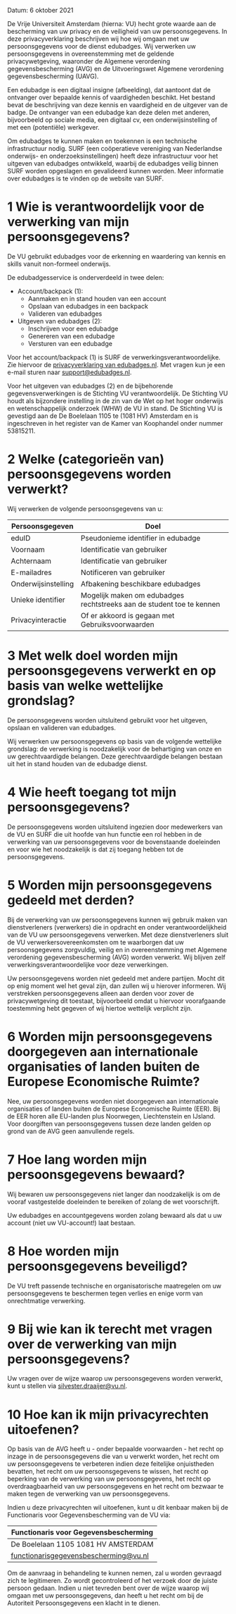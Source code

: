 Datum: 6 oktober 2021

De Vrije Universiteit Amsterdam (hierna: VU) hecht grote waarde aan de bescherming van uw privacy en de veiligheid van uw persoonsgegevens. In deze privacyverklaring beschrijven wij hoe wij omgaan met uw persoonsgegevens voor de dienst edubadges. Wij verwerken uw persoonsgegevens in overeenstemming met de geldende privacywetgeving, waaronder de Algemene verordening gegevensbescherming (AVG) en de Uitvoeringswet Algemene verordening gegevensbescherming (UAVG).

Een edubadge is een digitaal insigne (afbeelding), dat aantoont dat de ontvanger over bepaalde kennis of vaardigheden beschikt. Het bestand bevat de beschrijving van deze kennis en vaardigheid en de uitgever van de badge. De ontvanger van een edubadge kan deze delen met anderen, bijvoorbeeld op sociale media, een digitaal cv, een onderwijsinstelling of met een (potentiële) werkgever.

Om edubadges te kunnen maken en toekennen is een technische infrastructuur nodig. SURF (een coöperatieve vereniging van Nederlandse onderwijs- en onderzoeksinstellingen) heeft deze infrastructuur voor het uitgeven van edubadges ontwikkeld, waarbij de edubadges veilig binnen SURF worden opgeslagen en gevalideerd kunnen worden. Meer informatie over edubadges is te vinden op de website van SURF.

# 1 Wie is verantwoordelijk voor de verwerking van mijn persoonsgegevens?

De VU gebruikt edubadges voor de erkenning en waardering van kennis en skills vanuit non-formeel onderwijs.

De edubadgesservice is onderverdeeld in twee delen:

* Account/backpack (1):
  * Aanmaken en in stand houden van een account
  * Opslaan van edubadges in een backpack
  * Valideren van edubadges
* Uitgeven van edubadges (2):
  * Inschrijven voor een edubadge
  * Genereren van een edubadge
  * Versturen van een edubadge

Voor het account/backpack (1) is SURF de verwerkingsverantwoordelijke. Zie hiervoor de [privacyverklaring van edubadges.nl](https://edubadges.nl/privacy). Met vragen kun je een e-mail sturen naar [support@edubadges.nl](mailto:support@edubadges.nl).

Voor het uitgeven van edubadges (2) en de bijbehorende gegevensverwerkingen is de Stichting VU verantwoordelijk. De Stichting VU houdt als bijzondere instelling in de zin van de Wet op het hoger onderwijs en wetenschappelijk onderzoek (WHW) de VU in stand. De Stichting VU is gevestigd aan de De Boelelaan 1105 te (1081 HV) Amsterdam en is ingeschreven in het register van de Kamer van Koophandel onder nummer 53815211.

# 2 Welke (categorieën van) persoonsgegevens worden verwerkt?

Wij verwerken de volgende persoonsgegevens van u:

| Persoonsgegeven | Doel |
| --------------- | ---- |
| eduID | Pseudonieme identifier in edubadge |
| Voornaam | Identificatie van gebruiker |
| Achternaam | Identificatie van gebruiker |
| E-mailadres | Notificeren van gebruiker |
| Onderwijsinstelling | Afbakening beschikbare edubadges |
| Unieke identifier | Mogelijk maken om edubadges rechtstreeks aan de student toe te kennen |
| Privacyinteractie | Of er akkoord is gegaan met Gebruiksvoorwaarden |

# 3 Met welk doel worden mijn persoonsgegevens verwerkt en op basis van welke wettelijke grondslag?

De persoonsgegevens worden uitsluitend gebruikt voor het uitgeven, opslaan en valideren van edubadges.

Wij verwerken uw persoonsgegevens op basis van de volgende wettelijke grondslag: de verwerking is noodzakelijk voor de behartiging van onze en uw gerechtvaardigde belangen. Deze gerechtvaardigde belangen bestaan uit het in stand houden van de edubadge dienst.

# 4	Wie heeft toegang tot mijn persoonsgegevens?

De persoonsgegevens worden uitsluitend ingezien door medewerkers van de VU en SURF die uit hoofde van hun functie een rol hebben in de verwerking van uw persoonsgegevens voor de bovenstaande doeleinden en voor wie het noodzakelijk is dat zij toegang hebben tot de persoonsgegevens.

# 5	Worden mijn persoonsgegevens gedeeld met derden?

Bij de verwerking van uw persoonsgegevens kunnen wij gebruik maken van dienstverleners (verwerkers) die in opdracht en onder verantwoordelijkheid van de VU uw persoonsgegevens verwerken. Met deze dienstverleners sluit de VU verwerkersovereenkomsten om te waarborgen dat uw persoonsgegevens zorgvuldig, veilig en in overeenstemming met Algemene verordening gegevensbescherming (AVG) worden verwerkt. Wij blijven zelf verwerkingsverantwoordelijke voor deze verwerkingen.

Uw persoonsgegevens worden niet gedeeld met andere partijen. Mocht dit op enig moment wel het geval zijn, dan zullen wij u hierover informeren. Wij verstrekken persoonsgegevens alleen aan derden voor zover de privacywetgeving dit toestaat, bijvoorbeeld omdat u hiervoor voorafgaande toestemming hebt gegeven of wij hiertoe wettelijk verplicht zijn.

# 6	Worden mijn persoonsgegevens doorgegeven aan internationale organisaties of landen buiten de Europese Economische Ruimte?

Nee, uw persoonsgegevens worden niet doorgegeven aan internationale organisaties of landen buiten de Europese Economische Ruimte (EER). Bij de EER horen alle EU-landen plus Noorwegen, Liechtenstein en IJsland. Voor doorgiften van persoonsgegevens tussen deze landen gelden op grond van de AVG geen aanvullende regels.

# 7	Hoe lang worden mijn persoonsgegevens bewaard?

Wij bewaren uw persoonsgegevens niet langer dan noodzakelijk is om de vooraf vastgestelde doeleinden te bereiken of zolang de wet voorschrijft.

Uw edubadges en accountgegevens worden zolang bewaard als dat u uw account (niet uw VU-account!) laat bestaan.

# 8	Hoe worden mijn persoonsgegevens beveiligd?

De VU treft passende technische en organisatorische maatregelen om uw persoonsgegevens te beschermen tegen verlies en enige vorm van onrechtmatige verwerking.

# 9	Bij wie kan ik terecht met vragen over de verwerking van mijn persoonsgegevens?

Uw vragen over de wijze waarop uw persoonsgegevens worden verwerkt, kunt u stellen via silvester.draaijer@vu.nl.

# 10 Hoe kan ik mijn privacyrechten uitoefenen?

Op basis van de AVG heeft u - onder bepaalde voorwaarden - het recht op inzage in de persoonsgegevens die van u verwerkt worden, het recht om uw persoonsgegevens te verbeteren indien deze feitelijke onjuistheden bevatten, het recht om uw persoonsgegevens te wissen, het recht op beperking van de verwerking van uw persoonsgegevens, het recht op overdraagbaarheid van uw persoonsgegevens en het recht om bezwaar te maken tegen de verwerking van uw persoonsgegevens.

Indien u deze privacyrechten wil uitoefenen, kunt u dit kenbaar maken bij de Functionaris voor Gegevensbescherming van de VU via:

| Functionaris voor Gegevensbescherming |
| ------------------------------------- |
| De Boelelaan 1105 1081 HV AMSTERDAM |
| functionarisgegevensbescherming@vu.nl |

Om de aanvraag in behandeling te kunnen nemen, zal u worden gevraagd zich te legitimeren. Zo wordt gecontroleerd of het verzoek door de juiste persoon gedaan. Indien u niet tevreden bent over de wijze waarop wij omgaan met uw persoonsgegevens, dan heeft u het recht om bij de Autoriteit Persoonsgegevens een klacht in te dienen.
